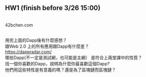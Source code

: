 HW1 (finish before 3/26 15:00)
-----


<br>42bchen.com

<br>用完上面的Dapp後有什麼感想？
<br>跟Web 2.0 上的所有應用跟Dapp有什麼差？
<br>https://dappradar.com/
<br>哪些Dapp(不一定是測試網，也可能是主網） 是符合上兩堂課中的性質？
<br>找一個你喜歡的Dapp，說明為什麼你最喜歡這個Dapp?
<br>他們用這些特性是有意義的嗎？還是為了區塊鏈而區塊鏈？


